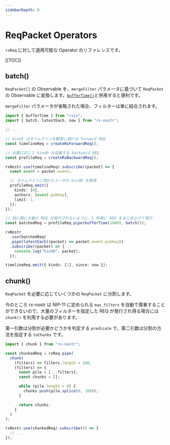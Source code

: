 ```yaml
---
sidebarDepth: 0
---
```


# ReqPacket Operators

`rxReq` に対して適用可能な Operator のリファレンスです。

[[TOC]]

## batch()

`ReqPacket[]` の Observable を、`mergeFilter` パラメータに基づいて `ReqPacket` の Observable に変換します。[`bufferTime()`](https://rxjs.dev/api/operators/bufferTime)と併用すると便利です。

`mergeFilter` パラメータが省略された場合、フィルターは単に結合されます。

```ts
import { bufferTime } from "rxjs";
import { batch, latestEach, now } from "rx-nostr";

// ...

// kind1 のタイムラインを観測し続ける forward REQ
const timelineReq = createRxForwardReq();

// 必要に応じて kind0 を収集する backward REQ
const profileReq = createRxBackwardReq();

rxNostr.use(timelineReq).subscribe((packet) => {
  const event = packet.event;

  // タイムラインに現れたユーザの kind0 を取得
  profileReq.emit({
    kinds: [0],
    authors: [event.pubkey],
    limit: 1,
  });
});

// 短い間に大量の REQ が発行されないように、1 秒毎に REQ をまとめ上げて発行
const batchedReq = profileReq.pipe(bufferTime(1000), batch());

rxNostr
  .use(batchedReq)
  .pipe(latestEach((packet) => packet.event.pubkey))
  .subscribe((packet) => {
    console.log("kind0", packet);
  });

timelineReq.emit({ kinds: [1], since: now });
```

## chunk()

`ReqPacket` を必要に応じていくつかの `ReqPacket` に分割します。

今のところ rx-nostr は NIP-11 に定められる `max_filters` を自動で尊重することができないので、大量のフィルターを指定した REQ が発行され得る場合には `chunk()` を利用する必要があります。

第一引数は分割が必要かどうかを判定する `predicate` で、第二引数は分割の方法を指定する `toChunks` です。

```ts
import { chunk } from "rx-nostr";

const chunkedReq = rxReq.pipe(
  chunk(
    (filters) => filters.length > 100,
    (filters) => {
      const pile = [...filters];
      const chunks = [];

      while (pile.length > 0) {
        chunks.push(pile.splice(0, 100));
      }

      return chunks;
    }
  )
);

rxNostr.use(chunkedReq).subscribe(() => {
  // ...
});
```
